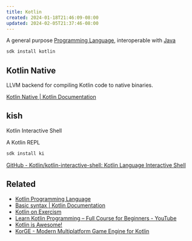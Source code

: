 ```yaml
---
title: Kotlin
created: 2024-01-18T21:46:09-08:00
updated: 2024-02-05T21:37:46-08:00
---
```


A general purpose [Programming Language](Programming%20Language.md), interoperable with [Java](Java.md)

````sh
sdk install kotlin
````

## Kotlin Native

LLVM backend for compiling Kotlin code to native binaries.

[Kotlin Native | Kotlin Documentation](https://kotlinlang.org/docs/native-overview.html)

## kish

Kotlin Interactive Shell

A Kotlin REPL

````sh
sdk install ki
````

[GitHub - Kotlin/kotlin-interactive-shell: Kotlin Language Interactive Shell](https://github.com/Kotlin/kotlin-interactive-shell)

## Related

* [Kotlin Programming Language](https://kotlinlang.org)
* [Basic syntax | Kotlin Documentation](https://kotlinlang.org/docs/basic-syntax.html)
* [Kotlin on Exercism](https://exercism.org/tracks/kotlin)
* [Learn Kotlin Programming – Full Course for Beginners - YouTube](https://www.youtube.com/watch?v=EExSSotojVI)
* [Kotlin is Awesome!](https://kotlin.link)
* [KorGE - Modern Multiplatform Game Engine for Kotlin](https://korge.org)
